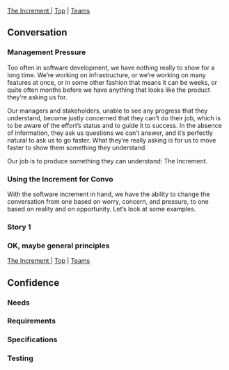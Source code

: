 [ The Increment ](02.html) | [Top](index.html) | [ Teams ](04.html)

## Conversation ##  

### Management Pressure ###

Too often in software development, we have nothing really to show for a long time. We’re working on infrastructure, or we’re working on many features at once, or in some other fashion that means it can be weeks, or quite often months before we have anything that looks like the product they’re asking us for.

Our managers and stakeholders, unable to see any progress that they understand, become justly concerned that they can’t do their job, which is to be aware of the effort’s status and to guide it to success. In the absence of information, they ask us questions we can’t answer, and it’s perfectly natural to ask us to go faster. What they’re really asking is for us to move faster to show them something they understand.

Our job is to produce something they can understand: The Increment.  

### Using the Increment for Convo ###

With the software increment in hand, we have the ability to change the conversation from one based on worry, concern, and pressure, to one based on reality and on opportunity. Let’s look at some examples.  

### Story 1 ###  

### OK, maybe general principles ###



[ The Increment ](02.html) | [Top](index.html) | [ Teams ](04.html)


## Confidence ##  

### Needs ###  

### Requirements ###  

### Specifications ###  

### Testing ###


